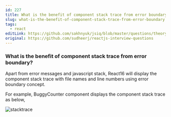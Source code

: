 ```yaml
---
id: 227
title: What is the benefit of component stack trace from error boundary?
slug: what-is-the-benefit-of-component-stack-trace-from-error-boundary
tags:
  - react
editLink: https://github.com/sakhnyuk/jsiq/blob/master/questions/theory/react/227.md
original: https://github.com/sudheerj/reactjs-interview-questions
---
```


### What is the benefit of component stack trace from error boundary?

Apart from error messages and javascript stack, React16 will display the component stack trace with file names and line numbers using error boundary concept.

For example, BuggyCounter component displays the component stack trace as below,

![stacktrace](images/error_boundary.png)